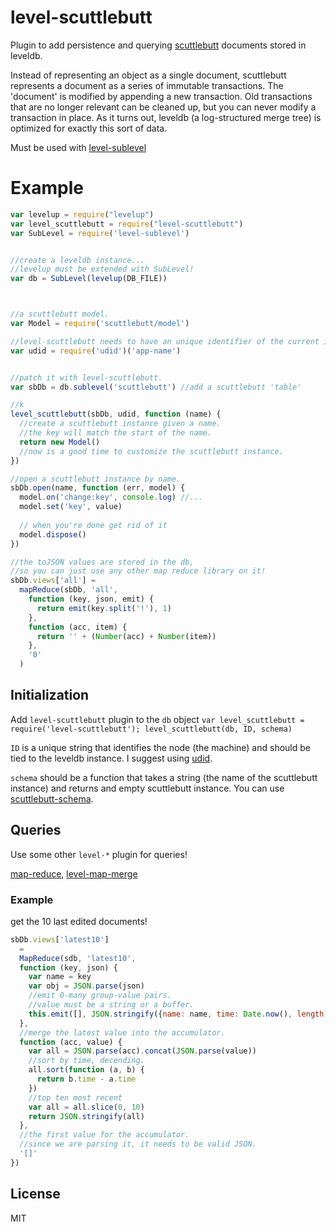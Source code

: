 # level-scuttlebutt

Plugin to add persistence and querying [scuttlebutt](https://github.com/scuttlebutt) documents
stored in leveldb.

Instead of representing an object as a single document, scuttlebutt represents a document as
a series of immutable transactions. The 'document' is modified by appending a new transaction.
Old transactions that are no longer relevant can be cleaned up, but you can never modify a
transaction in place. As it turns out, leveldb (a log-structured merge tree) is optimized for 
exactly this sort of data.

Must be used with [level-sublevel](https://github.com/dominictarr/level-sublevel)

# Example

``` js
var levelup = require("levelup")
var level_scuttlebutt = require("level-scuttlebutt")
var SubLevel = require('level-sublevel')


//create a leveldb instance...
//levelup must be extended with SubLevel!
var db = SubLevel(levelup(DB_FILE))



//a scuttlebutt model.
var Model = require('scuttlebutt/model')

//level-scuttlebutt needs to have an unique identifier of the current instance
var udid = require('udid')('app-name')


//patch it with level-scuttlebutt.
var sbDb = db.sublevel('scuttlebutt') //add a scuttlebutt 'table'

//k
level_scuttlebutt(sbDb, udid, function (name) {
  //create a scuttlebutt instance given a name.
  //the key will match the start of the name.
  return new Model()
  //now is a good time to customize the scuttlebutt instance.
})

//open a scuttlebutt instance by name.
sbDb.open(name, function (err, model) {
  model.on('change:key', console.log) //...
  model.set('key', value)
  
  // when you're done get rid of it
  model.dispose()
})

//the toJSON values are stored in the db,
//so you can just use any other map reduce library on it!
sbDb.views['all'] =
  mapReduce(sbDb, 'all', 
    function (key, json, emit) { 
      return emit(key.split('!'), 1)
    },
    function (acc, item) {
      return '' + (Number(acc) + Number(item))
    },
    '0'
  )

```

## Initialization

Add `level-scuttlebutt` plugin to the `db` object
`var level_scuttlebutt = require('level-scuttlebutt'); level_scuttlebutt(db, ID, schema)`

`ID` is a unique string that identifies the node (the machine) and should be 
tied to the leveldb instance.
I suggest using [udid](https://github.com/dominictarr/udid).

`schema` should be a function that takes a string (the name of the scuttlebutt instance)
and returns and empty scuttlebutt instance.
You can use [scuttlebutt-schema](https://github.com/dominictarr/scuttlebutt-schema).

## Queries

Use some other `level-*` plugin for queries!

[map-reduce](https://github.com/dominictarr/map-reduce), 
[level-map-merge](https://github.com/dominictarr/level-map-merge)

### Example

get the 10 last edited documents!

``` js
sbDb.views['latest10']
  = 
  MapReduce(sdb, 'latest10',
  function (key, json) {
    var name = key
    var obj = JSON.parse(json)
    //emit 0-many group-value pairs.
    //value must be a string or a buffer.
    this.emit([], JSON.stringify({name: name, time: Date.now(), length: obj.text.length}))
  },
  //merge the latest value into the accumulator.
  function (acc, value) {
    var all = JSON.parse(acc).concat(JSON.parse(value))
    //sort by time, decending.
    all.sort(function (a, b) {
      return b.time - a.time
    })
    //top ten most recent
    var all = all.slice(0, 10)
    return JSON.stringify(all)
  },
  //the first value for the accumulator.
  //since we are parsing it, it needs to be valid JSON.
  '[]'
})
```



## License

MIT
